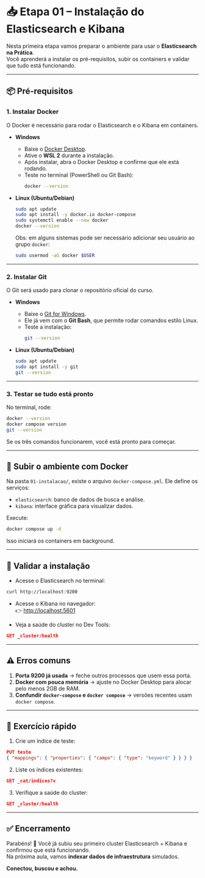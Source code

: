 # 📥 Etapa 01 – Instalação do Elasticsearch e Kibana

Nesta primeira etapa vamos preparar o ambiente para usar o **Elasticsearch na Prática**.  
Você aprenderá a instalar os pré-requisitos, subir os containers e validar que tudo está funcionando.

---

## 📦 Pré-requisitos

### 1. Instalar **Docker**
O Docker é necessário para rodar o Elasticsearch e o Kibana em containers.

- **Windows**
  - Baixe o [Docker Desktop](https://www.docker.com/products/docker-desktop).
  - Ative o **WSL 2** durante a instalação.
  - Após instalar, abra o Docker Desktop e confirme que ele está rodando.
  - Teste no terminal (PowerShell ou Git Bash):
    ```bash
    docker --version
    ```

- **Linux (Ubuntu/Debian)**
  ```bash
  sudo apt update
  sudo apt install -y docker.io docker-compose
  sudo systemctl enable --now docker
  docker --version
  ```
  Obs: em alguns sistemas pode ser necessário adicionar seu usuário ao grupo `docker`:
  ```bash
  sudo usermod -aG docker $USER
  ```

---

### 2. Instalar **Git**
O Git será usado para clonar o repositório oficial do curso.

- **Windows**
  - Baixe o [Git for Windows](https://git-scm.com/download/win).
  - Ele já vem com o **Git Bash**, que permite rodar comandos estilo Linux.
  - Teste a instalação:
    ```bash
    git --version
    ```

- **Linux (Ubuntu/Debian)**
  ```bash
  sudo apt update
  sudo apt install -y git
  git --version
  ```

---

### 3. Testar se tudo está pronto
No terminal, rode:
```bash
docker --version
docker compose version
git --version
```

Se os três comandos funcionarem, você está pronto para começar.

---

## 🚀 Subir o ambiente com Docker

Na pasta `01-instalacao/`, existe o arquivo `docker-compose.yml`. Ele define os serviços:
- `elasticsearch`: banco de dados de busca e análise.
- `kibana`: interface gráfica para visualizar dados.

Execute:
```bash
docker compose up -d
```

Isso iniciará os containers em background.

---

## 🔎 Validar a instalação

- Acesse o Elasticsearch no terminal:
```bash
curl http://localhost:9200
```

- Acesse o Kibana no navegador:  
👉 [http://localhost:5601](http://localhost:5601)

- Veja a saúde do cluster no Dev Tools:
```json
GET _cluster/health
```

---

## ⚠️ Erros comuns

1. **Porta 9200 já usada** → feche outros processos que usem essa porta.  
2. **Docker com pouca memória** → ajuste no Docker Desktop para alocar pelo menos 2GB de RAM.  
3. **Confundir `docker-compose` e `docker compose`** → versões recentes usam `docker compose`.  

---

## 🧪 Exercício rápido

1. Crie um índice de teste:
```json
PUT teste
{ "mappings": { "properties": { "campo": { "type": "keyword" } } } }
```

2. Liste os índices existentes:
```json
GET _cat/indices?v
```

3. Verifique a saúde do cluster:
```json
GET _cluster/health
```

---

## ✅ Encerramento

Parabéns! 🎉 Você já subiu seu primeiro cluster Elasticsearch + Kibana e confirmou que está funcionando.  
Na próxima aula, vamos **indexar dados de infraestrutura** simulados.

**Conectou, buscou e achou.**
